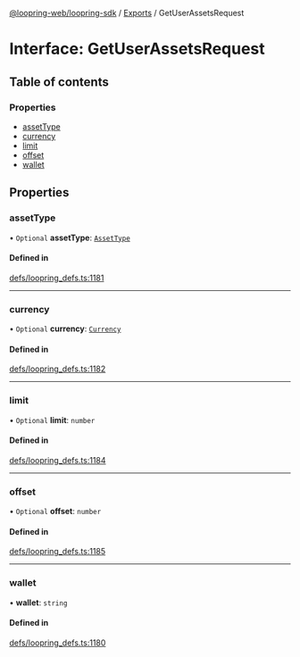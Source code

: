 [@loopring-web/loopring-sdk](../README.md) / [Exports](../modules.md) / GetUserAssetsRequest

# Interface: GetUserAssetsRequest

## Table of contents

### Properties

- [assetType](GetUserAssetsRequest.md#assettype)
- [currency](GetUserAssetsRequest.md#currency)
- [limit](GetUserAssetsRequest.md#limit)
- [offset](GetUserAssetsRequest.md#offset)
- [wallet](GetUserAssetsRequest.md#wallet)

## Properties

### assetType

• `Optional` **assetType**: [`AssetType`](../enums/AssetType.md)

#### Defined in

[defs/loopring_defs.ts:1181](https://github.com/Loopring/loopring_sdk/blob/81e0b16/src/defs/loopring_defs.ts#L1181)

___

### currency

• `Optional` **currency**: [`Currency`](../enums/Currency.md)

#### Defined in

[defs/loopring_defs.ts:1182](https://github.com/Loopring/loopring_sdk/blob/81e0b16/src/defs/loopring_defs.ts#L1182)

___

### limit

• `Optional` **limit**: `number`

#### Defined in

[defs/loopring_defs.ts:1184](https://github.com/Loopring/loopring_sdk/blob/81e0b16/src/defs/loopring_defs.ts#L1184)

___

### offset

• `Optional` **offset**: `number`

#### Defined in

[defs/loopring_defs.ts:1185](https://github.com/Loopring/loopring_sdk/blob/81e0b16/src/defs/loopring_defs.ts#L1185)

___

### wallet

• **wallet**: `string`

#### Defined in

[defs/loopring_defs.ts:1180](https://github.com/Loopring/loopring_sdk/blob/81e0b16/src/defs/loopring_defs.ts#L1180)
